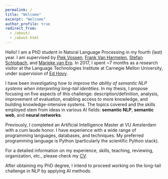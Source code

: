 ```yaml
---
permalink: /
title: "Welcome"
excerpt: "Welcome"
author_profile: true
redirect_from: 
  - /about/
  - /about.html
---
```


Hello! I am a PhD student in Natural Language Processing in my fourth (last) year. 
I am supervised by <a href="http://vossen.info/">Piek Vossen</a>, <a href="https://www.cs.vu.nl/~frank.van.harmelen/">Frank Van Harmelen</a>, <a href="http://www.few.vu.nl/~schlobac/">Stefan Schlobach</a>, and <a href="https://mariekevanerp.com/">Marieke van Erp</a>.
In 2017, I spent ~7 months as a research visitor at the Language Technologies Institute at Carnegie Mellon University, under supervision of <a href="https://www.cs.cmu.edu/~hovy/">Ed Hovy</a>.

I have been investigating *how to improve the ability of semantic NLP systems when interpreting long-tail identities*. In my thesis, I propose focusing on five aspects of this challenge: description/definition, analysis, improvement of evaluation, enabling access to more knowledge, and building knowledge-intensive systems. The topics covered and the skills employed stem from ideas in various AI fields: **semantic NLP**, **semantic web**, and **neural networks**.

Previously, I completed an Artificial Intelligence Master at VU Amsterdam with a cum laude honor. I have experience with a wide range of programming languages, databases, and techniques. My preferred programming language is Python (particularly the scientific Python stack). 

For a detailed information on my experience, skills, teaching, reviewing, organization, etc., please check my <a href="/files/CV.pdf">CV</a>.

After obtaining my PhD degree, I intend to proceed working on the long-tail challenge in NLP by applying AI methods. 

